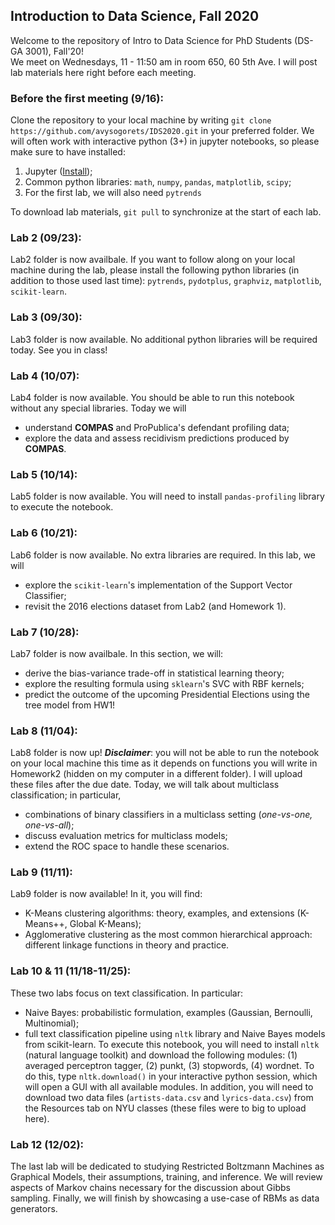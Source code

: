 ## Introduction to Data Science, Fall 2020

Welcome to the repository of Intro to Data Science for PhD Students (DS-GA 3001), Fall'20!  
We meet on Wednesdays, 11 - 11:50 am in room 650, 60 5th Ave.
I will post lab materials here right before each meeting.

### Before the first meeting (9/16):
Clone the repository to your local machine by writing ```git clone https://github.com/avysogorets/IDS2020.git``` in your preferred folder.
We will often work with interactive python (3+) in jupyter notebooks, so please make sure to have installed:
 1. Jupyter ([Install](https://jupyter.org/install));
 2. Common python libraries: ```math```, ```numpy```, ```pandas```, ```matplotlib```, ```scipy```;
 3. For the first lab, we will also need ```pytrends```
 

To download lab materials, ```git pull``` to synchronize at the start of each lab.

### Lab 2 (09/23):
Lab2 folder is now availbale. If you want to follow along on your local machine during the lab, please install the following python libraries (in addition to those used last time): ```pytrends```, ```pydotplus```, ```graphviz```, ```matplotlib```, ```scikit-learn```.

### Lab 3 (09/30):
Lab3 folder is now available. No additional python libraries will be required today. See you in class!

### Lab 4 (10/07):
Lab4 folder is now available. You should be able to run this notebook without any special libraries. Today we will
 - understand **COMPAS** and ProPublica's defendant profiling data;
 - explore the data and assess recidivism predictions produced by **COMPAS**.

### Lab 5 (10/14):
Lab5 folder is now available. You will need to install ```pandas-profiling``` library to execute the notebook.

### Lab 6 (10/21):
Lab6 folder is now available. No extra libraries are required. In this lab, we will
- explore the ```scikit-learn```'s implementation of the Support Vector Classifier;
- revisit the 2016 elections dataset from Lab2 (and Homework 1).

### Lab 7 (10/28):
Lab7 folder is now availbale. In this section, we will:
- derive the bias-variance trade-off in statistical learning theory; 
- explore the resulting formula using ```sklearn```'s SVC with RBF kernels;
- predict the outcome of the upcoming Presidential Elections using the tree model from HW1!

### Lab 8 (11/04):
Lab8 folder is now up! ***Disclaimer***: you will not be able to run the notebook on your local machine this time as it depends on functions you will write in Homework2 (hidden on my computer in a different folder). I will upload these files after the due date. Today, we will talk about multiclass classification; in particular,
- combinations of binary classifiers in a multiclass setting (*one-vs-one, one-vs-all*);
- discuss evaluation metrics for multiclass models;
- extend the ROC space to handle these scenarios.

### Lab 9 (11/11):
Lab9 folder is now available! In it, you will find:
 - K-Means clustering algorithms: theory, examples, and extensions (K-Means++, Global K-Means);
 - Agglomerative clustering as the most common hierarchical approach: different linkage functions in theory and practice.
 
### Lab 10 & 11 (11/18-11/25):
These two labs focus on text classification. In particular:
 - Naive Bayes: probabilistic formulation, examples (Gaussian, Bernoulli, Multinomial);
 - full text classification pipeline using ```nltk``` library and Naive Bayes models from scikit-learn.
To execute this notebook, you will need to install ```nltk``` (natural language toolkit) and download the following modules: (1) averaged perceptron tagger, (2) punkt, (3) stopwords, (4) wordnet. To do this, type ```nltk.download()``` in your interactive python session, which will open a GUI with all available modules. In addition, you will need to download two data files (```artists-data.csv``` and ```lyrics-data.csv```) from the Resources tab on NYU classes (these files were to big to upload here).

### Lab 12 (12/02):
The last lab will be dedicated to studying Restricted Boltzmann Machines as Graphical Models, their assumptions, training, and inference. We will review aspects of Markov chains necessary for the discussion about Gibbs sampling. Finally, we will finish by showcasing a use-case of RBMs as data generators.

